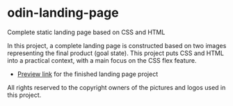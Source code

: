 # odin-landing-page
Complete static landing page based on CSS and HTML

In this project, a complete landing page is constructed based on two images representing the final product (goal state).
This project puts CSS and HTML into a practical context, with a main focus on the CSS flex feature.

* [Preview link](https://konrascher3.github.io/odin-landing-page/) for the finished landing page project

All rights reserved to the copyright owners of the pictures and logos used in this project.
